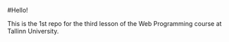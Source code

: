 #Hello!

This is the 1st repo for the third lesson of the Web Programming course at Tallinn University.
